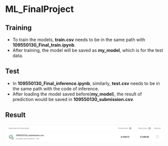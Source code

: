 # ML_FinalProject
## Training
* To train the models, **train.csv** needs to be in the same path with **109550130_Final_train.ipynb**.  
* After training, the model will be saved as **my_model**, which is for the test data.  
  
## Test
* In **109550130_Final_inference.ipynb**, similarly, **test.csv** needs to be in the same path with the code of inference.  
* After loading the model saved before(**my_model**), the result of prediction would be saved in **109550130_submission.csv**.  

## Result
![image](https://github.com/NienTL/ML_FinalProject/blob/cdef32becd0442e5b564bb3225194c1ad7b45f6d/result.png)
